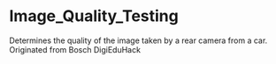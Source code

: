 # Image_Quality_Testing
Determines the quality of the image taken by a rear camera from a car. Originated from Bosch DigiEduHack
